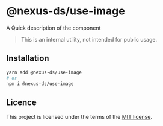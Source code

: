# @nexus-ds/use-image

A Quick description of the component

> This is an internal utility, not intended for public usage.

## Installation

```sh
yarn add @nexus-ds/use-image
# or
npm i @nexus-ds/use-image
```



## Licence

This project is licensed under the terms of the
[MIT license](https://github.com/NexusDesignSystem/nexus-ds/blob/main/LICENSE).

